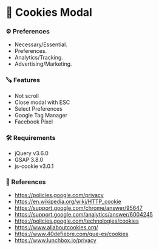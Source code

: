 # 🍪 Cookies Modal

###  ⚙️ Preferences
- Necessary/Essential.
- Preferences.
- Analytics/Tracking.
- Advertising/Marketing.

### 🪚 Features
- Not scroll
- Close modal with  ESC
- Select Preferences
- Google Tag Manager
- Facebook Píxel

### 🛠 Requirements
- jQuery v3.6.0
- GSAP 3.8.0
- js-cookie v3.0.1

### 📎 References
- https://policies.google.com/privacy
- https://en.wikipedia.org/wiki/HTTP_cookie
- https://support.google.com/chrome/answer/95647
- https://support.google.com/analytics/answer/6004245
- https://policies.google.com/technologies/cookies
- https://www.allaboutcookies.org/
- https://www.40defiebre.com/que-es/cookies
- https://www.lunchbox.io/privacy